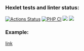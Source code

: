 ### Hexlet tests and linter status:
[![Actions Status](https://github.com/burko-ra/php-project-57/workflows/hexlet-check/badge.svg)](https://github.com/burko-ra/php-project-57/actions)
[![PHP CI](https://github.com/burko-ra/php-project-57/actions/workflows/workflow.yml/badge.svg)](https://github.com/burko-ra/php-project-57/actions/workflows/workflow.yml)
<a href="https://codeclimate.com/github/burko-ra/php-project-57/maintainability"><img src="https://api.codeclimate.com/v1/badges/472c91037f20f2281b53/maintainability" /></a>
<a href="https://codeclimate.com/github/burko-ra/php-project-57/test_coverage"><img src="https://api.codeclimate.com/v1/badges/472c91037f20f2281b53/test_coverage" /></a>


### Example:
<a href="https://php-project-4.up.railway.app/">link</a>
